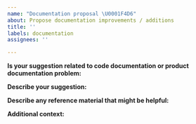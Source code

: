 ```yaml
---
name: "Documentation proposal \U0001F4D6"
about: Propose documentation improvements / additions
title: ''
labels: documentation
assignees: ''

---
```


<!--For any improvements or additions to existing documentation please be as precise and concise as possible:-->

**Is your suggestion related to code documentation or product documentation problem:**
<!--
* Code / Product: [e.g. Code, Product]
* File / Document Name: [e.g. README.md, package.json]
-->

**Describe your suggestion:**
<!-- A clear and concise description of what changes you are proposing. In the case of multiple documents, please create separate issues.  -->

**Describe any reference material that might be helpful:**
<!--
1. Name and description of reference material.
2. Name and description of reference material.
-->

**Additional context:**
<!-- Add any other context or screenshots about the proposal here. -->
